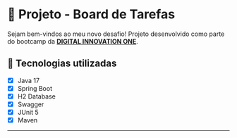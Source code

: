 <h1> 🚀 Projeto - Board de Tarefas
</h1>

<p> Sejam bem-vindos ao meu novo desafio! Projeto desenvolvido como parte do bootcamp da <strong><a href="https://web.digitalinnovation.one/">DIGITAL INNOVATION ONE</a></strong>. </p>


## 🔗 Tecnologias utilizadas
- [X] Java 17  
- [X] Spring Boot 
- [X] H2 Database   
- [X] Swagger 
- [X] JUnit 5 
- [X] Maven  

---
